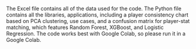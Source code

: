 The Excel file contains all of the data used for the code. The Python file contains all the libraries, applications, including a player consistency chart based on PCA clustering, use cases, and a confusion matrix for player-stat matching, which features Random Forest, XGBoost, and Logistic Regression. The code works best with Google Colab, so please run it in a Google Colab.

